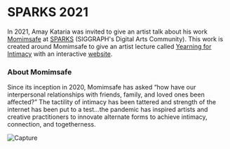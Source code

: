 # SPARKS 2021
In 2021, Amay Kataria was invited to give an artist talk about his work [Momimsafe](https://amaykataria.com/#/momimsafe) at [SPARKS](https://dac.siggraph.org/sparks/) (SIGGRAPH's Digital Arts Community). This work is created around Momimsafe to give an artist lecture called [Yearning for Intimacy](https://vimeo.com/511376941#t=29m05s) with an interactive [website](https://amaykataria.com/SPARKS2021/). 

### About Momimsafe
Since its inception in 2020, Momimsafe has asked “how have our interpersonal relationships with friends, family, and loved ones
been affected?” The tactility of intimacy has been tattered and strength of the internet has been put to a test...the pandemic
has inspired artists and creative practitioners to innovate alternate forms to achieve intimacy, connection, and togetherness.

![Capture](https://user-images.githubusercontent.com/4178424/148613384-f48b9010-9696-4913-9bbd-1f4d122de945.PNG)
